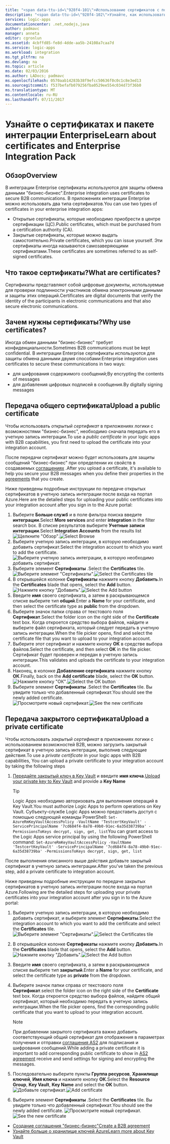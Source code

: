 ```yaml
---
title: "<span data-ttu-id=\"928f4-101\">Использование сертификатов с помощью Пакета интеграции Enterprise | Документация Майкрософт</span><span class=\"sxs-lookup\"><span data-stu-id=\"928f4-101\">Using certificates with Enterprise Integration Pack | Microsoft Docs</span></span>"
description: "<span data-ttu-id=\"928f4-102\">Узнайте, как использовать сертификаты с пакетом интеграции Enterprise | Azure Logic Apps</span><span class=\"sxs-lookup\"><span data-stu-id=\"928f4-102\">Learn how to use certificates with the Enterprise Integration Pack | Azure Logic Apps</span></span>"
services: logic-apps
documentationcenter: .net,nodejs,java
author: padmavc
manager: anneta
editor: cgronlun
ms.assetid: 4cbffd85-fe8d-4dde-aa5b-24108a7caa7d
ms.service: logic-apps
ms.workload: integration
ms.tgt_pltfrm: na
ms.devlang: na
ms.topic: article
ms.date: 02/03/2016
ms.author: LADocs; padmavc
ms.openlocfilehash: 0570aab14283b38f9efcc50636f0c0c1c8e3ed13
ms.sourcegitcommit: f537befafb079256fba0529ee554c034d73f36b0
ms.translationtype: MT
ms.contentlocale: ru-RU
ms.lasthandoff: 07/11/2017
---
```

# <a name="learn-about-certificates-and-enterprise-integration-pack"></a><span data-ttu-id="928f4-103">Узнайте о сертификатах и пакете интеграции Enterprise</span><span class="sxs-lookup"><span data-stu-id="928f4-103">Learn about certificates and Enterprise Integration Pack</span></span>
## <a name="overview"></a><span data-ttu-id="928f4-104">Обзор</span><span class="sxs-lookup"><span data-stu-id="928f4-104">Overview</span></span>
<span data-ttu-id="928f4-105">В интеграции Enterprise сертификаты используются для защиты обмена данными "бизнес-бизнес".</span><span class="sxs-lookup"><span data-stu-id="928f4-105">Enterprise integration uses certificates to secure B2B communications.</span></span> <span data-ttu-id="928f4-106">В приложениях интеграции Enterprise можно использовать два типа сертификатов.</span><span class="sxs-lookup"><span data-stu-id="928f4-106">You can use two types of certificates in your enterprise integration apps:</span></span>

* <span data-ttu-id="928f4-107">Открытые сертификаты, которые необходимо приобрести в центре сертификации (ЦС).</span><span class="sxs-lookup"><span data-stu-id="928f4-107">Public certificates, which must be purchased from a certification authority (CA).</span></span>
* <span data-ttu-id="928f4-108">Закрытые сертификаты, которые можно выдать самостоятельно.</span><span class="sxs-lookup"><span data-stu-id="928f4-108">Private certificates, which you can issue yourself.</span></span> <span data-ttu-id="928f4-109">Эти сертификаты иногда называются самозаверяющими сертификатами.</span><span class="sxs-lookup"><span data-stu-id="928f4-109">These certificates are sometimes referred to as self-signed certificates.</span></span>

## <a name="what-are-certificates"></a><span data-ttu-id="928f4-110">Что такое сертификаты?</span><span class="sxs-lookup"><span data-stu-id="928f4-110">What are certificates?</span></span>
<span data-ttu-id="928f4-111">Сертификаты представляют собой цифровые документы, используемые для проверки подлинности участников обмена электронными данными и защиты этих операций.</span><span class="sxs-lookup"><span data-stu-id="928f4-111">Certificates are digital documents that verify the identity of the participants in electronic communications and that also secure electronic communications.</span></span>

## <a name="why-use-certificates"></a><span data-ttu-id="928f4-112">Зачем нужны сертификаты?</span><span class="sxs-lookup"><span data-stu-id="928f4-112">Why use certificates?</span></span>
<span data-ttu-id="928f4-113">Иногда обмен данными "бизнес-бизнес" требует конфиденциальности.</span><span class="sxs-lookup"><span data-stu-id="928f4-113">Sometimes B2B communications must be kept confidential.</span></span> <span data-ttu-id="928f4-114">В интеграции Enterprise сертификаты используются для защиты обмена данными двумя способами:</span><span class="sxs-lookup"><span data-stu-id="928f4-114">Enterprise integration uses certificates to secure these communications in two ways:</span></span>

* <span data-ttu-id="928f4-115">для шифрования содержимого сообщений;</span><span class="sxs-lookup"><span data-stu-id="928f4-115">By encrypting the contents of messages</span></span>
* <span data-ttu-id="928f4-116">для добавления цифровых подписей в сообщения.</span><span class="sxs-lookup"><span data-stu-id="928f4-116">By digitally signing messages</span></span>  

## <a name="upload-a-public-certificate"></a><span data-ttu-id="928f4-117">Передача общего сертификата</span><span class="sxs-lookup"><span data-stu-id="928f4-117">Upload a public certificate</span></span>

<span data-ttu-id="928f4-118">Чтобы использовать *открытый сертификат* в приложениях логики с возможностями "бизнес-бизнес", необходимо сначала передать его в учетную запись интеграции.</span><span class="sxs-lookup"><span data-stu-id="928f4-118">To use a *public certificate* in your logic apps with B2B capabilities, you first need to upload the certificate into your integration account.</span></span>  

<span data-ttu-id="928f4-119">После передачи сертификат можно будет использовать для защиты сообщений "бизнес-бизнес" при определении их свойств в создаваемых [соглашениях](logic-apps-enterprise-integration-agreements.md) .</span><span class="sxs-lookup"><span data-stu-id="928f4-119">After you upload a certificate, it's available to help you secure your B2B messages when you define their properties in the [agreements](logic-apps-enterprise-integration-agreements.md) that you create.</span></span>  

<span data-ttu-id="928f4-120">Ниже приведены подробные инструкции по передаче открытых сертификатов в учетную запись интеграции после входа на портал Azure.</span><span class="sxs-lookup"><span data-stu-id="928f4-120">Here are the detailed steps for uploading your public certificates into your integration account after you sign in to the Azure portal:</span></span>

1. <span data-ttu-id="928f4-121">Выберите **Больше служб** и в поле фильтра поиска введите **интеграции**.</span><span class="sxs-lookup"><span data-stu-id="928f4-121">Select **More services** and enter **integration** in the filter search box.</span></span> <span data-ttu-id="928f4-122">В списке результатов выберите **Учетные записи интеграции**.</span><span class="sxs-lookup"><span data-stu-id="928f4-122">Select **Integration Accounts** from the results list</span></span>     
<span data-ttu-id="928f4-123">![Щелкните "Обзор"](media/logic-apps-enterprise-integration-certificates/overview-1.png).</span><span class="sxs-lookup"><span data-stu-id="928f4-123">![Select Browse](media/logic-apps-enterprise-integration-certificates/overview-1.png)</span></span>  
2. <span data-ttu-id="928f4-124">Выберите учетную запись интеграции, в которую необходимо добавить сертификат.</span><span class="sxs-lookup"><span data-stu-id="928f4-124">Select the integration account to which you want to add the certificate.</span></span>  
![Выберите учетную запись интеграции, в которую необходимо добавить сертификат.](media/logic-apps-enterprise-integration-certificates/overview-3.png)  
3. <span data-ttu-id="928f4-126">Выберите элемент **Сертификаты** .</span><span class="sxs-lookup"><span data-stu-id="928f4-126">Select the **Certificates** tile.</span></span>  
<span data-ttu-id="928f4-127">![Выберите элемент "Сертификаты".](media/logic-apps-enterprise-integration-certificates/certificate-1.png)</span><span class="sxs-lookup"><span data-stu-id="928f4-127">![Select the Certificates tile](media/logic-apps-enterprise-integration-certificates/certificate-1.png)</span></span>
4. <span data-ttu-id="928f4-128">В открывшейся колонке **Сертификаты** нажмите кнопку **Добавить**.</span><span class="sxs-lookup"><span data-stu-id="928f4-128">In the **Certificates** blade that opens, select the **Add** button.</span></span>   
<span data-ttu-id="928f4-129">![Нажмите кнопку "Добавить".](media/logic-apps-enterprise-integration-certificates/certificate-2.png)</span><span class="sxs-lookup"><span data-stu-id="928f4-129">![Select the Add button](media/logic-apps-enterprise-integration-certificates/certificate-2.png)</span></span>
5. <span data-ttu-id="928f4-130">Введите **имя** своего сертификата, а затем в раскрывающемся списке выберите тип **общий**.</span><span class="sxs-lookup"><span data-stu-id="928f4-130">Enter a **Name** for your certificate, and then select the certificate type as **public** from the dropdown.</span></span>  
6. <span data-ttu-id="928f4-131">Выберите значок папки справа от текстового поля **Сертификат**.</span><span class="sxs-lookup"><span data-stu-id="928f4-131">Select the folder icon on the right side of the **Certificate** text box.</span></span> <span data-ttu-id="928f4-132">Когда откроется средство выбора файлов, найдите и выберите файл сертификата, который следует передать в учетную запись интеграции.</span><span class="sxs-lookup"><span data-stu-id="928f4-132">When the file picker opens, find and select the certificate file that you want to upload to your integration account.</span></span>
7. <span data-ttu-id="928f4-133">Выберите этот сертификат и нажмите кнопку **ОК** в средстве выбора файлов.</span><span class="sxs-lookup"><span data-stu-id="928f4-133">Select the certificate, and then select **OK** in the file picker.</span></span> <span data-ttu-id="928f4-134">Сертификат будет проверен и передан в учетную запись интеграции.</span><span class="sxs-lookup"><span data-stu-id="928f4-134">This validates and uploads the certificate to your integration account.</span></span>
8. <span data-ttu-id="928f4-135">Наконец, в колонке **Добавление сертификата** нажмите кнопку **ОК**.</span><span class="sxs-lookup"><span data-stu-id="928f4-135">Finally, back on the **Add certificate** blade, select the **OK** button.</span></span>  
<span data-ttu-id="928f4-136">![Нажмите кнопку "ОК"](media/logic-apps-enterprise-integration-certificates/certificate-3.png).</span><span class="sxs-lookup"><span data-stu-id="928f4-136">![Select the OK button](media/logic-apps-enterprise-integration-certificates/certificate-3.png)</span></span>  
9. <span data-ttu-id="928f4-137">Выберите элемент **Сертификаты** .</span><span class="sxs-lookup"><span data-stu-id="928f4-137">Select the **Certificates** tile.</span></span> <span data-ttu-id="928f4-138">Вы увидите только что добавленный сертификат.</span><span class="sxs-lookup"><span data-stu-id="928f4-138">You should see the newly added certificate.</span></span>  
<span data-ttu-id="928f4-139">![Просмотрите новый сертификат.](media/logic-apps-enterprise-integration-certificates/certificate-4.png)</span><span class="sxs-lookup"><span data-stu-id="928f4-139">![See the new certificate](media/logic-apps-enterprise-integration-certificates/certificate-4.png)</span></span>  

## <a name="upload-a-private-certificate"></a><span data-ttu-id="928f4-140">Передача закрытого сертификата</span><span class="sxs-lookup"><span data-stu-id="928f4-140">Upload a private certificate</span></span>

<span data-ttu-id="928f4-141">Чтобы использовать *закрытый сертификат* в приложениях логики с использованием возможностей B2B, можно загрузить закрытый сертификат в учетную запись интеграции, выполнив следующие действия.</span><span class="sxs-lookup"><span data-stu-id="928f4-141">To use a *private certificate* in your logic apps with B2B capabilities, You can upload a private certificate to your integration account by taking the following steps</span></span>

1. <span data-ttu-id="928f4-142">[Передайте закрытый ключ в Key Vault](../key-vault/key-vault-get-started.md "Сведения о Key Vault") и введите **имя ключа**.</span><span class="sxs-lookup"><span data-stu-id="928f4-142">[Upload your private key to Key Vault](../key-vault/key-vault-get-started.md "Learn about Key Vault") and provide a **Key Name**</span></span> 
   
   > [!TIP]
   > <span data-ttu-id="928f4-143">Logic Apps необходимо авторизовать для выполнения операций в Key Vault.</span><span class="sxs-lookup"><span data-stu-id="928f4-143">You must authorize Logic Apps to perform operations on Key Vault.</span></span> <span data-ttu-id="928f4-144">Субъекту-службе Logic Apps можно предоставить доступ с помощью следующей команды PowerShell: `Set-AzureRmKeyVaultAccessPolicy -VaultName 'TestcertKeyVault' -ServicePrincipalName '7cd684f4-8a78-49b0-91ec-6a35d38739ba' -PermissionsToKeys decrypt, sign, get, list`</span><span class="sxs-lookup"><span data-stu-id="928f4-144">You can grant access to the Logic Apps service principal by using the following PowerShell command: `Set-AzureRmKeyVaultAccessPolicy -VaultName 'TestcertKeyVault' -ServicePrincipalName '7cd684f4-8a78-49b0-91ec-6a35d38739ba' -PermissionsToKeys decrypt, sign, get, list`</span></span>  
   > 
   > 

<span data-ttu-id="928f4-145">После выполнения описанного выше действия добавьте закрытый сертификат в учетную запись интеграции.</span><span class="sxs-lookup"><span data-stu-id="928f4-145">After you've taken the previous step, add a private certificate to integration account.</span></span>

<span data-ttu-id="928f4-146">Ниже приведены подробные инструкции по передаче закрытых сертификатов в учетную запись интеграции после входа на портал Azure.</span><span class="sxs-lookup"><span data-stu-id="928f4-146">Following are the detailed steps for uploading your private certificates into your integration account after you sign in to the Azure portal:</span></span>  
 
1. <span data-ttu-id="928f4-147">Выберите учетную запись интеграции, в которую необходимо добавить сертификат, и выберите элемент **Сертификаты**.</span><span class="sxs-lookup"><span data-stu-id="928f4-147">Select the integration account to which you want to add the certificate and select the **Certificates** tile.</span></span>  
<span data-ttu-id="928f4-148">![Выберите элемент "Сертификаты".](media/logic-apps-enterprise-integration-certificates/certificate-1.png)</span><span class="sxs-lookup"><span data-stu-id="928f4-148">![Select the Certificates tile](media/logic-apps-enterprise-integration-certificates/certificate-1.png)</span></span>  
2. <span data-ttu-id="928f4-149">В открывшейся колонке **Сертификаты** нажмите кнопку **Добавить**.</span><span class="sxs-lookup"><span data-stu-id="928f4-149">In the **Certificates** blade that opens, select the **Add** button.</span></span>   
<span data-ttu-id="928f4-150">![Нажмите кнопку "Добавить".](media/logic-apps-enterprise-integration-certificates/certificate-2.png)</span><span class="sxs-lookup"><span data-stu-id="928f4-150">![Select the Add button](media/logic-apps-enterprise-integration-certificates/certificate-2.png)</span></span>
3. <span data-ttu-id="928f4-151">Введите **имя** своего сертификата, а затем в раскрывающемся списке выберите тип **закрытый**.</span><span class="sxs-lookup"><span data-stu-id="928f4-151">Enter a **Name** for your certificate, and select the certificate type as **private** from the dropdown.</span></span>   
4. <span data-ttu-id="928f4-152">Выберите значок папки справа от текстового поля **Сертификат**.</span><span class="sxs-lookup"><span data-stu-id="928f4-152">select the folder icon on the right side of the **Certificate** text box.</span></span> <span data-ttu-id="928f4-153">Когда откроется средство выбора файлов, найдите общий сертификат, который необходимо передать в учетную запись интеграции.</span><span class="sxs-lookup"><span data-stu-id="928f4-153">When the file picker opens, find the corresponding public certificate that you want to upload to your integration account.</span></span>   
   
   > [!Note]
   > <span data-ttu-id="928f4-154">При добавлении закрытого сертификата важно добавить соответствующий общий сертификат для отображения в параметрах получения и отправки [соглашения AS2](logic-apps-enterprise-integration-as2.md) для подписания и шифрования сообщений.</span><span class="sxs-lookup"><span data-stu-id="928f4-154">While adding a private certificate it is important to add corresponding public certificate to show in [AS2 agreement](logic-apps-enterprise-integration-as2.md) receive and send settings for signing and encrypting the messages.</span></span>
   > 
   >   

5. <span data-ttu-id="928f4-155">Последовательно выберите пункты **Группа ресурсов**, **Хранилище ключей**, **Имя ключа** и нажмите кнопку **ОК**.</span><span class="sxs-lookup"><span data-stu-id="928f4-155">Select the **Resource Group**, **Key Vault**, **Key Name** and select the **OK** button.</span></span>  
<span data-ttu-id="928f4-156">![Добавьте сертификат](media/logic-apps-enterprise-integration-certificates/privatecertificate-1.png).</span><span class="sxs-lookup"><span data-stu-id="928f4-156">![Add certificate](media/logic-apps-enterprise-integration-certificates/privatecertificate-1.png)</span></span>  
6. <span data-ttu-id="928f4-157">Выберите элемент **Сертификаты** .</span><span class="sxs-lookup"><span data-stu-id="928f4-157">Select the **Certificates** tile.</span></span> <span data-ttu-id="928f4-158">Вы увидите только что добавленный сертификат.</span><span class="sxs-lookup"><span data-stu-id="928f4-158">You should see the newly added certificate.</span></span>
<span data-ttu-id="928f4-159">![Просмотрите новый сертификат.](media/logic-apps-enterprise-integration-certificates/privatecertificate-2.png)</span><span class="sxs-lookup"><span data-stu-id="928f4-159">![See the new certificate](media/logic-apps-enterprise-integration-certificates/privatecertificate-2.png)</span></span>  



* [<span data-ttu-id="928f4-160">Создание соглашения "бизнес-бизнес"</span><span class="sxs-lookup"><span data-stu-id="928f4-160">Create a B2B agreement</span></span>](logic-apps-enterprise-integration-agreements.md)  
* [<span data-ttu-id="928f4-161">Узнайте больше о хранилище ключей Azure</span><span class="sxs-lookup"><span data-stu-id="928f4-161">Learn more about Key Vault</span></span>](../key-vault/key-vault-get-started.md "Сведения о хранилище ключей")  

